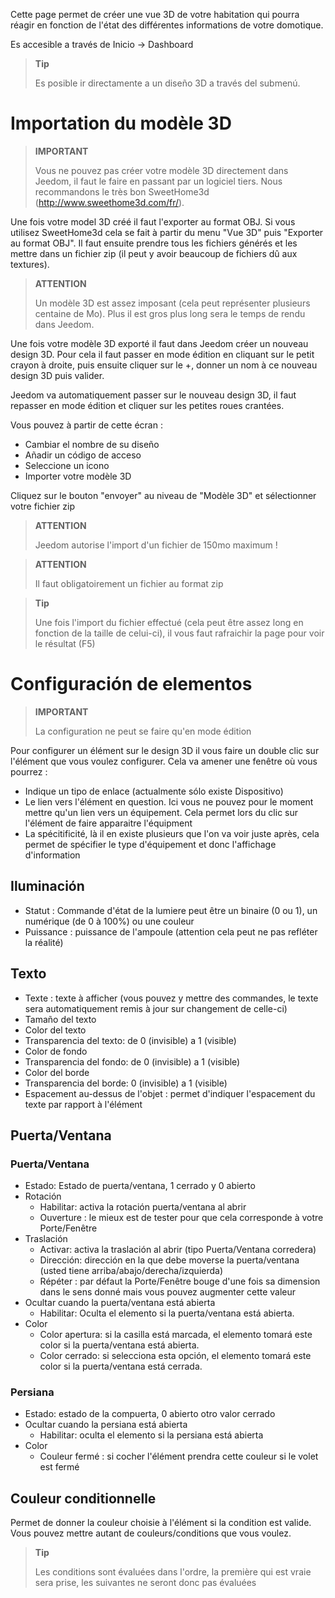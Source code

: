 Cette page permet de créer une vue 3D de votre habitation qui pourra réagir en fonction de l'état des différentes informations de votre domotique.

Es accesible a través de Inicio → Dashboard

> **Tip**
>
> Es posible ir directamente a un diseño 3D a través del submenú.

# Importation du modèle 3D

> **IMPORTANT**
>
> Vous ne pouvez pas créer votre modèle 3D directement dans Jeedom, il faut le faire en passant par un logiciel tiers. Nous recommandons le très bon SweetHome3d (http://www.sweethome3d.com/fr/).

Une fois votre model 3D créé il faut l'exporter au format OBJ. Si vous utilisez SweetHome3d cela se fait à partir du menu "Vue 3D" puis "Exporter au format OBJ". Il faut ensuite prendre tous les fichiers générés et les mettre dans un fichier zip (il peut y avoir beaucoup de fichiers dû aux textures).

> **ATTENTION**
>
> Un modèle 3D est assez imposant (cela peut représenter plusieurs centaine de Mo). Plus il est gros plus long sera le temps de rendu dans Jeedom.

Une fois votre modèle 3D exporté il faut dans Jeedom créer un nouveau design 3D. Pour cela il faut passer en mode édition en cliquant sur le petit crayon à droite, puis ensuite cliquer sur le +, donner un nom à ce nouveau design 3D puis valider.

Jeedom va automatiquement passer sur le nouveau design 3D, il faut repasser en mode édition et cliquer sur les petites roues crantées.

Vous pouvez à partir de cette écran : 

- Cambiar el nombre de su diseño
- Añadir un código de acceso
- Seleccione un icono
- Importer votre modèle 3D

Cliquez sur le bouton "envoyer" au niveau de "Modèle 3D" et sélectionner votre fichier zip

> **ATTENTION**
>
> Jeedom autorise l'import d'un fichier de 150mo maximum ! 

> **ATTENTION**
>
> Il faut obligatoirement un fichier au format zip

> **Tip**
>
> Une fois l'import du fichier effectué (cela peut être assez long en fonction de la taille de celui-ci), il vous faut rafraichir la page pour voir le résultat (F5)


# Configuración de elementos

> **IMPORTANT**
>
> La configuration ne peut se faire qu'en mode édition

Pour configurer un élément sur le design 3D il vous faire un double clic sur l'élément que vous voulez configurer. Cela va amener une fenêtre où vous pourrez : 

- Indique un tipo de enlace (actualmente sólo existe Dispositivo)
- Le lien vers l'élément en question. Ici vous ne pouvez pour le moment mettre qu'un lien vers un équipement. Cela permet lors du clic sur l'élément de faire apparaitre l'équipment
- La spécitificité, là il en existe plusieurs que l'on va voir juste après, cela permet de spécifier le type d'équipement et donc l'affichage d'information

## Iluminación

- Statut : Commande d'état de la lumiere peut être un binaire (0 ou 1), un numérique (de 0 à 100%) ou une couleur
- Puissance : puissance de l'ampoule (attention cela peut ne pas refléter la réalité)

## Texto

- Texte : texte à afficher (vous pouvez y mettre des commandes, le texte sera automatiquement remis à jour sur changement de celle-ci)
- Tamaño del texto
- Color del texto
- Transparencia del texto: de 0 (invisible) a 1 (visible)
- Color de fondo
- Transparencia del fondo: de 0 (invisible) a 1 (visible)
- Color del borde
- Transparencia del borde: 0 (invisible) a 1 (visible)
- Espacement au-dessus de l'objet : permet d'indiquer l'espacement du texte par rapport à l'élément

## Puerta/Ventana

### Puerta/Ventana

- Estado: Estado de puerta/ventana, 1 cerrado y 0 abierto
- Rotación
    - Habilitar: activa la rotación puerta/ventana al abrir
    - Ouverture : le mieux est de tester pour que cela corresponde à votre Porte/Fenêtre
- Traslación
    - Activar: activa la traslación al abrir (tipo Puerta/Ventana corredera)
    - Dirección: dirección en la que debe moverse la puerta/ventana (usted tiene arriba/abajo/derecha/izquierda)
    - Répéter : par défaut la Porte/Fenêtre bouge d'une fois sa dimension dans le sens donné mais vous pouvez augmenter cette valeur
- Ocultar cuando la puerta/ventana está abierta
    - Habilitar: Oculta el elemento si la puerta/ventana está abierta.
- Color
    - Color apertura: si la casilla está marcada, el elemento tomará este color si la puerta/ventana está abierta.
    - Color cerrado: si selecciona esta opción, el elemento tomará este color si la puerta/ventana está cerrada.

### Persiana

- Estado: estado de la compuerta, 0 abierto otro valor cerrado
- Ocultar cuando la persiana está abierta
    - Habilitar: oculta el elemento si la persiana está abierta
- Color
    - Couleur fermé : si cocher l'élément prendra cette couleur si le volet est fermé

## Couleur conditionnelle

Permet de donner la couleur choisie à l'élément si la condition est valide. Vous pouvez mettre autant de couleurs/conditions que vous voulez. 

> **Tip**
>
> Les conditions sont évaluées dans l'ordre, la première qui est vraie sera prise, les suivantes ne seront donc pas évaluées
